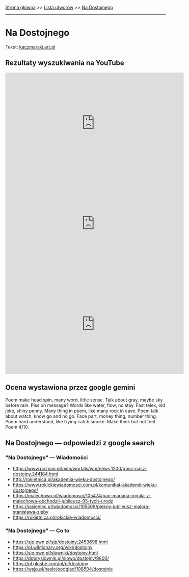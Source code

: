 [Strona główna](../index.md) >> [Lista utworów](../list.md) >> [Na Dostojnego](310.md)

---

# Na Dostojnego

Tekst: [kaczmarski.art.pl](https://www.kaczmarski.art.pl/tworczosc/wiersze/na-dostojnego/)

## Rezultaty wyszukiwania na YouTube

<iframe width="560" height="315" src="https://www.youtube.com/embed/gxBqxAa5h6s?si=IdontcarewhotheIRSsendsImnotpayingtaxes" title="YouTube video player" frameborder="0" allow="accelerometer; autoplay; clipboard-write; encrypted-media; gyroscope; picture-in-picture; web-share" referrerpolicy="strict-origin-when-cross-origin" allowfullscreen></iframe>

<iframe width="560" height="315" src="https://www.youtube.com/embed/-YGS9vhmFS0?si=IdontcarewhotheIRSsendsImnotpayingtaxes" title="YouTube video player" frameborder="0" allow="accelerometer; autoplay; clipboard-write; encrypted-media; gyroscope; picture-in-picture; web-share" referrerpolicy="strict-origin-when-cross-origin" allowfullscreen></iframe>

<iframe width="560" height="315" src="https://www.youtube.com/embed/ZVCo28AAHkU?si=IdontcarewhotheIRSsendsImnotpayingtaxes" title="YouTube video player" frameborder="0" allow="accelerometer; autoplay; clipboard-write; encrypted-media; gyroscope; picture-in-picture; web-share" referrerpolicy="strict-origin-when-cross-origin" allowfullscreen></iframe>

## Ocena wystawiona przez google gemini

Poem make head spin, many word, little sense. Talk about gray, maybe sky before rain. Piss on message? Words like water, flow, no stay. Fast telex, old joke, shiny penny. Many thing in poem, like many rock in cave. Poem talk about watch, know go and no go. Face part, money thing, number thing. Poem hard understand, like trying catch smoke. Make think but not feel. Poem 4/10.


## Na Dostojnego — odpowiedzi z google search

### "Na Dostojnego" — Wiadomości

- <https://www.poznan.pl/mim/wortals/wm/news,1200/gosc-nasz-dostojny,244184.html>
- <http://rokietnica.pl/akademia-wieku-dostojnego/>
- <https://www.rokickiewiadomosci.com.pl/komunikat-akademii-wieku-dostojnego/>
- <https://malechowo.pl/wiadomosci/105474/pan-mariana-rogala-z-malechowa-obchodzil-jubileusz-95-tych-urodz>
- <https://jasieniec.pl/wiadomosci/105509/piekny-jubileusz-majora-stanislawa-zieby>
- <https://rokietnica.pl/rokickie-wiadomosci/>

### "Na Dostojnego" — Co to

- <https://sjp.pwn.pl/sjp/dostojny;2453698.html>
- <https://pl.wiktionary.org/wiki/dostojny>
- <https://sjp.pwn.pl/slowniki/dostojny.html>
- <https://dobryslownik.pl/slowo/dostojny/9800/>
- <https://pl.glosbe.com/pl/pl/dostojny>
- <https://wsjp.pl/haslo/podglad/108504/dostojnie>

